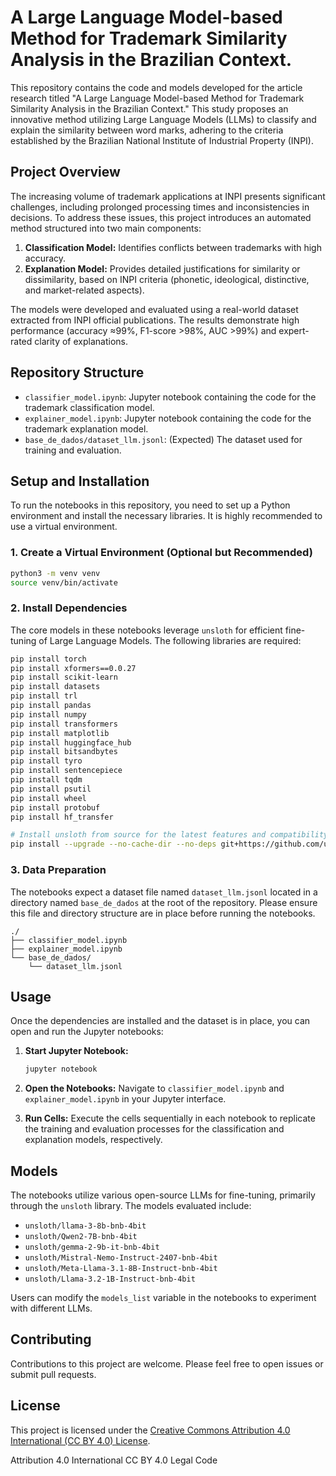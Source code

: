 # A Large Language Model-based Method for Trademark Similarity Analysis in the Brazilian Context.

This repository contains the code and models developed for the article research titled "A Large Language Model-based Method for Trademark Similarity Analysis in the Brazilian Context." This study proposes an innovative method utilizing Large Language Models (LLMs) to classify and explain the similarity between word marks, adhering to the criteria established by the Brazilian National Institute of Industrial Property (INPI).

## Project Overview

The increasing volume of trademark applications at INPI presents significant challenges, including prolonged processing times and inconsistencies in decisions. To address these issues, this project introduces an automated method structured into two main components:

1.  **Classification Model:** Identifies conflicts between trademarks with high accuracy.
2.  **Explanation Model:** Provides detailed justifications for similarity or dissimilarity, based on INPI criteria (phonetic, ideological, distinctive, and market-related aspects).

The models were developed and evaluated using a real-world dataset extracted from INPI official publications. The results demonstrate high performance (accuracy ≈99%, F1-score >98%, AUC >99%) and expert-rated clarity of explanations.

## Repository Structure

*   `classifier_model.ipynb`: Jupyter notebook containing the code for the trademark classification model.
*   `explainer_model.ipynb`: Jupyter notebook containing the code for the trademark explanation model.
*   `base_de_dados/dataset_llm.jsonl`: (Expected) The dataset used for training and evaluation.

## Setup and Installation

To run the notebooks in this repository, you need to set up a Python environment and install the necessary libraries. It is highly recommended to use a virtual environment.

### 1. Create a Virtual Environment (Optional but Recommended)

```bash
python3 -m venv venv
source venv/bin/activate
```

### 2. Install Dependencies

The core models in these notebooks leverage `unsloth` for efficient fine-tuning of Large Language Models. The following libraries are required:

```bash
pip install torch
pip install xformers==0.0.27
pip install scikit-learn
pip install datasets
pip install trl
pip install pandas
pip install numpy
pip install transformers
pip install matplotlib
pip install huggingface_hub
pip install bitsandbytes
pip install tyro
pip install sentencepiece
pip install tqdm
pip install psutil
pip install wheel
pip install protobuf
pip install hf_transfer

# Install unsloth from source for the latest features and compatibility
pip install --upgrade --no-cache-dir --no-deps git+https://github.com/unslothai/unsloth.git
```

### 3. Data Preparation

The notebooks expect a dataset file named `dataset_llm.jsonl` located in a directory named `base_de_dados` at the root of the repository. Please ensure this file and directory structure are in place before running the notebooks.

```
./
├── classifier_model.ipynb
├── explainer_model.ipynb
└── base_de_dados/
    └── dataset_llm.jsonl
```

## Usage

Once the dependencies are installed and the dataset is in place, you can open and run the Jupyter notebooks:

1.  **Start Jupyter Notebook:**

    ```bash
    jupyter notebook
    ```

2.  **Open the Notebooks:**
    Navigate to `classifier_model.ipynb` and `explainer_model.ipynb` in your Jupyter interface.

3.  **Run Cells:**
    Execute the cells sequentially in each notebook to replicate the training and evaluation processes for the classification and explanation models, respectively.

## Models

The notebooks utilize various open-source LLMs for fine-tuning, primarily through the `unsloth` library. The models evaluated include:

*   `unsloth/llama-3-8b-bnb-4bit`
*   `unsloth/Qwen2-7B-bnb-4bit`
*   `unsloth/gemma-2-9b-it-bnb-4bit`
*   `unsloth/Mistral-Nemo-Instruct-2407-bnb-4bit`
*   `unsloth/Meta-Llama-3.1-8B-Instruct-bnb-4bit`
*   `unsloth/Llama-3.2-1B-Instruct-bnb-4bit`

Users can modify the `models_list` variable in the notebooks to experiment with different LLMs.

## Contributing

Contributions to this project are welcome. Please feel free to open issues or submit pull requests.

## License

This project is licensed under the [Creative Commons Attribution 4.0 International (CC BY 4.0) License](https://creativecommons.org/licenses/by/4.0/legalcode).

Attribution 4.0 International
CC BY 4.0
Legal Code

